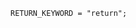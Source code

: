 <!-- This file is generated automatically by infrastructure scripts. Please don't edit by hand. -->

```{ .ebnf .slang-ebnf #RETURN_KEYWORD }
RETURN_KEYWORD = "return";
```
